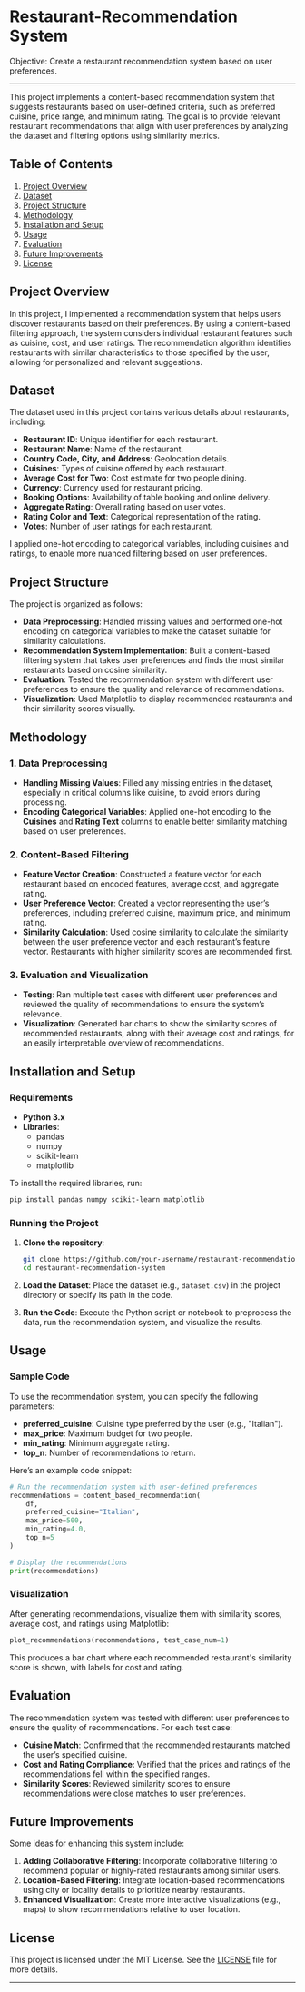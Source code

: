 # Restaurant-Recommendation System
Objective: Create a restaurant recommendation system based on user preferences.

---

This project implements a content-based recommendation system that suggests restaurants based on user-defined criteria, such as preferred cuisine, price range, and minimum rating. The goal is to provide relevant restaurant recommendations that align with user preferences by analyzing the dataset and filtering options using similarity metrics.

## Table of Contents
1. [Project Overview](#project-overview)
2. [Dataset](#dataset)
3. [Project Structure](#project-structure)
4. [Methodology](#methodology)
5. [Installation and Setup](#installation-and-setup)
6. [Usage](#usage)
7. [Evaluation](#evaluation)
8. [Future Improvements](#future-improvements)
9. [License](#license)

## Project Overview
In this project, I implemented a recommendation system that helps users discover restaurants based on their preferences. By using a content-based filtering approach, the system considers individual restaurant features such as cuisine, cost, and user ratings. The recommendation algorithm identifies restaurants with similar characteristics to those specified by the user, allowing for personalized and relevant suggestions.

## Dataset
The dataset used in this project contains various details about restaurants, including:
- **Restaurant ID**: Unique identifier for each restaurant.
- **Restaurant Name**: Name of the restaurant.
- **Country Code, City, and Address**: Geolocation details.
- **Cuisines**: Types of cuisine offered by each restaurant.
- **Average Cost for Two**: Cost estimate for two people dining.
- **Currency**: Currency used for restaurant pricing.
- **Booking Options**: Availability of table booking and online delivery.
- **Aggregate Rating**: Overall rating based on user votes.
- **Rating Color and Text**: Categorical representation of the rating.
- **Votes**: Number of user ratings for each restaurant.

I applied one-hot encoding to categorical variables, including cuisines and ratings, to enable more nuanced filtering based on user preferences.

## Project Structure
The project is organized as follows:
- **Data Preprocessing**: Handled missing values and performed one-hot encoding on categorical variables to make the dataset suitable for similarity calculations.
- **Recommendation System Implementation**: Built a content-based filtering system that takes user preferences and finds the most similar restaurants based on cosine similarity.
- **Evaluation**: Tested the recommendation system with different user preferences to ensure the quality and relevance of recommendations.
- **Visualization**: Used Matplotlib to display recommended restaurants and their similarity scores visually.

## Methodology
### 1. Data Preprocessing
   - **Handling Missing Values**: Filled any missing entries in the dataset, especially in critical columns like cuisine, to avoid errors during processing.
   - **Encoding Categorical Variables**: Applied one-hot encoding to the **Cuisines** and **Rating Text** columns to enable better similarity matching based on user preferences.

### 2. Content-Based Filtering
   - **Feature Vector Creation**: Constructed a feature vector for each restaurant based on encoded features, average cost, and aggregate rating.
   - **User Preference Vector**: Created a vector representing the user’s preferences, including preferred cuisine, maximum price, and minimum rating.
   - **Similarity Calculation**: Used cosine similarity to calculate the similarity between the user preference vector and each restaurant’s feature vector. Restaurants with higher similarity scores are recommended first.

### 3. Evaluation and Visualization
   - **Testing**: Ran multiple test cases with different user preferences and reviewed the quality of recommendations to ensure the system’s relevance.
   - **Visualization**: Generated bar charts to show the similarity scores of recommended restaurants, along with their average cost and ratings, for an easily interpretable overview of recommendations.

## Installation and Setup
### Requirements
- **Python 3.x**
- **Libraries**:
  - pandas
  - numpy
  - scikit-learn
  - matplotlib

To install the required libraries, run:
```bash
pip install pandas numpy scikit-learn matplotlib
```

### Running the Project
1. **Clone the repository**:
   ```bash
   git clone https://github.com/your-username/restaurant-recommendation-system.git
   cd restaurant-recommendation-system
   ```

2. **Load the Dataset**: Place the dataset (e.g., `dataset.csv`) in the project directory or specify its path in the code.

3. **Run the Code**: Execute the Python script or notebook to preprocess the data, run the recommendation system, and visualize the results.

## Usage
### Sample Code
To use the recommendation system, you can specify the following parameters:
- **preferred_cuisine**: Cuisine type preferred by the user (e.g., "Italian").
- **max_price**: Maximum budget for two people.
- **min_rating**: Minimum aggregate rating.
- **top_n**: Number of recommendations to return.

Here’s an example code snippet:

```python
# Run the recommendation system with user-defined preferences
recommendations = content_based_recommendation(
    df,
    preferred_cuisine="Italian",
    max_price=500,
    min_rating=4.0,
    top_n=5
)

# Display the recommendations
print(recommendations)
```

### Visualization
After generating recommendations, visualize them with similarity scores, average cost, and ratings using Matplotlib:

```python
plot_recommendations(recommendations, test_case_num=1)
```

This produces a bar chart where each recommended restaurant's similarity score is shown, with labels for cost and rating.

## Evaluation
The recommendation system was tested with different user preferences to ensure the quality of recommendations. For each test case:
- **Cuisine Match**: Confirmed that the recommended restaurants matched the user’s specified cuisine.
- **Cost and Rating Compliance**: Verified that the prices and ratings of the recommendations fell within the specified ranges.
- **Similarity Scores**: Reviewed similarity scores to ensure recommendations were close matches to user preferences.

## Future Improvements
Some ideas for enhancing this system include:
1. **Adding Collaborative Filtering**: Incorporate collaborative filtering to recommend popular or highly-rated restaurants among similar users.
2. **Location-Based Filtering**: Integrate location-based recommendations using city or locality details to prioritize nearby restaurants.
3. **Enhanced Visualization**: Create more interactive visualizations (e.g., maps) to show recommendations relative to user location.

## License
This project is licensed under the MIT License. See the [LICENSE](LICENSE) file for more details.

---
